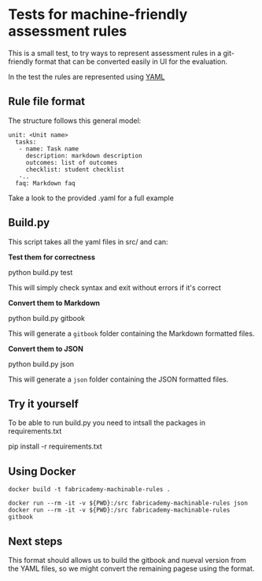 # Tests for machine-friendly assessment rules

This is a small test, to try ways to represent assessment rules in a git-friendly format that can be converted easily
in UI for the evaluation.

In the test the rules are represented using [YAML](http://yaml.org/)


## Rule file format

The structure follows this general model:

    unit: <Unit name>
      tasks:
       - name: Task name
         description: markdown description
         outcomes: list of outcomes
         checklist: student checklist
       -..
      faq: Markdown faq

Take a look to the provided .yaml for a full example

## Build.py

This script takes all the yaml files in src/ and can:

**Test them for correctness**

   python build.py test

This will simply check syntax and exit without errors if it's correct

**Convert them to Markdown**

   python build.py gitbook

This will generate a `gitbook` folder containing the Markdown formatted files.

**Convert them to JSON**

   python build.py json

This will generate a `json` folder containing the JSON formatted files.

## Try it yourself

To be able to run build.py you need to intsall the packages in requirements.txt

   pip install -r requirements.txt

## Using Docker

```
docker build -t fabricademy-machinable-rules .

docker run --rm -it -v ${PWD}:/src fabricademy-machinable-rules json
docker run --rm -it -v ${PWD}:/src fabricademy-machinable-rules gitbook
```

## Next steps

This format should allows us to build the gitbook and nueval version from the YAML files,
so we might convert the remaining pagese using the format.


